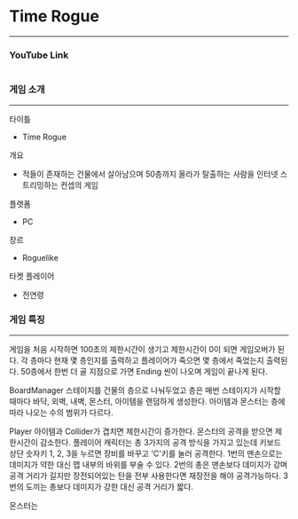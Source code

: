 # Time Rogue
--------------------
### YouTube Link
```

```

### 게임 소개
--------------------
타이틀
* Time Rogue

개요
* 적들이 존재하는 건물에서 살아남으며 50층까지 올라가 탈출하는 사람을 인터넷 스트리밍하는 컨셉의 게임

플랫폼
* PC

장르
* Roguelike

타켓 플레이어
* 전연령

### 게임 특징
--------------------
게임을 처음 시작하면 100초의 제한시간이 생기고 제한시간이 0이 되면 게임오버가 된다.
각 층마다 현재 몇 층인지를 출력하고 플레이어가 죽으면 몇 층에서 죽었는지 출력된다.
50층에서 한번 더 골 지점으로 가면 Ending 씬이 나오며 게임이 끝나게 된다.
  
BoardManager
  스테이지를 건물의 층으로 나눠두었고 층은 매번 스테이지가 시작할 때마다 바닥, 외벽, 내벽, 몬스터, 아이템을 랜덤하게 생성한다.
  아이템과 몬스터는 층에 따라 나오는 수의 범위가 다르다.
  
Player
  아이템과 Collider가 겹치면 제한시간이 증가한다.
  몬스터의 공격을 받으면 제한시간이 감소한다.
  플레이어 캐릭터는 총 3가지의 공격 방식을 가지고 있는데 키보드 상단 숫자키 1, 2, 3을 누르면 장비를 바꾸고 'C'키를 눌러 공격한다.
    1번의 맨손으로는 데미지가 약한 대신 맵 내부의 바위를 부술 수 있다.
    2번의 총은 맨손보다 데미지가 강며 공격 거리가 길지만 장전되어있는 탄을 전부 사용한다면 재장전을 해야 공격가능하다.
    3번의 도끼는 총보다 데미지가 강한 대신 공격 거리가 짧다.
    
  
몬스터는 

